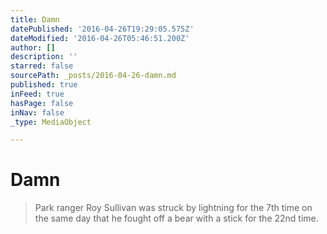 ```yaml
---
title: Damn
datePublished: '2016-04-26T19:29:05.575Z'
dateModified: '2016-04-26T05:46:51.200Z'
author: []
description: ''
starred: false
sourcePath: _posts/2016-04-26-damn.md
published: true
inFeed: true
hasPage: false
inNav: false
_type: MediaObject

---
```

# Damn

> Park ranger Roy Sullivan was struck by lightning for the 7th time on the same day that he fought off a bear with a stick for the 22nd time.